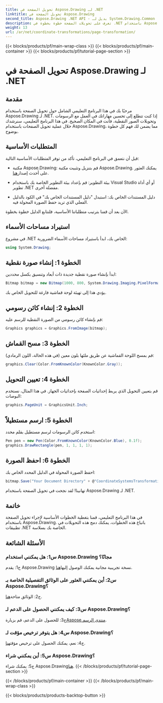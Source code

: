 ```yaml
---
title: تحويل الصفحة في Aspose.Drawing لـ .NET
linktitle: تحويل الصفحة في Aspose.Drawing
second_title: Aspose.Drawing .NET API - بديل لـ System.Drawing.Common
description: تعرف على تحويلات الصفحة خطوة بخطوة في .NET باستخدام Aspose.Drawing. عزز مهاراتك في الرسم باستخدام هذا البرنامج التعليمي الشامل.
weight: 13
url: /ar/net/coordinate-transformations/page-transformation/
---
```


{{< blocks/products/pf/main-wrap-class >}}
{{< blocks/products/pf/main-container >}}
{{< blocks/products/pf/tutorial-page-section >}}

# تحويل الصفحة في Aspose.Drawing لـ .NET

## مقدمة

مرحبًا بك في هذا البرنامج التعليمي الشامل حول تحويل الصفحة باستخدام Aspose.Drawing لـ .NET. إذا كنت تتطلع إلى تحسين مهاراتك في العمل مع الرسومات وتحويلات الصور النقطية، فأنت في المكان الصحيح. في هذا البرنامج التعليمي، سنرشدك خلال عملية تحويل الصفحات باستخدام Aspose.Drawing، مما يضمن لك فهم كل خطوة بوضوح.

## المتطلبات الأساسية

قبل أن نتعمق في البرنامج التعليمي، تأكد من توفر المتطلبات الأساسية التالية:

-  مكتبة Aspose.Drawing: قم بتنزيل وتثبيت مكتبة Aspose.Drawing. يمكنك العثور على أحدث إصدار[هنا](https://releases.aspose.com/drawing/net/).

- بيئة التطوير: قم بإعداد بيئة التطوير الخاصة بك باستخدام Visual Studio أو أي أداة تطوير .NET مفضلة أخرى.

- دليل المستندات الخاص بك: استبدل "دليل المستندات الخاص بك" في الكود بالدليل الفعلي الذي تريد حفظ الصورة المحولة فيه.

الآن بعد أن قمنا بترتيب متطلباتنا الأساسية، فلنتابع الدليل خطوة بخطوة.

## استيراد مساحات الأسماء

في مشروع .NET الخاص بك، ابدأ باستيراد مساحات الأسماء الضرورية:

```csharp
using System.Drawing;
```

## الخطوة 1: إنشاء صورة نقطية

ابدأ بإنشاء صورة نقطية جديدة ذات أبعاد وتنسيق بكسل محددين:

```csharp
Bitmap bitmap = new Bitmap(1000, 800, System.Drawing.Imaging.PixelFormat.Format32bppPArgb);
```

يؤدي هذا إلى تهيئة لوحة قماشية فارغة للتحويل الخاص بك.

## الخطوة 2: إنشاء كائن رسومي

قم بإنشاء كائن رسومي من الصورة النقطية للرسم عليه:

```csharp
Graphics graphics = Graphics.FromImage(bitmap);
```

## الخطوة 3: مسح القماش

قم بمسح اللوحة القماشية عن طريق ملئها بلون معين (في هذه الحالة، اللون الرمادي):

```csharp
graphics.Clear(Color.FromKnownColor(KnownColor.Gray));
```

## الخطوة 4: تعيين التحويل

قم بتعيين التحويل الذي يربط إحداثيات الصفحة بإحداثيات الجهاز. في هذا المثال، نستخدم البوصات:

```csharp
graphics.PageUnit = GraphicsUnit.Inch;
```

## الخطوة 5: ارسم مستطيلاً

استخدم كائن الرسومات لرسم مستطيل بقلم محدد:

```csharp
Pen pen = new Pen(Color.FromKnownColor(KnownColor.Blue), 0.1f);
graphics.DrawRectangle(pen, 1, 1, 1, 1);
```

## الخطوة 6: احفظ الصورة

احفظ الصورة المحولة في الدليل المحدد الخاص بك:

```csharp
bitmap.Save("Your Document Directory" + @"CoordinateSystemsTransformations\PageTransformation_out.png");
```

تهانينا! لقد نجحت في تحويل الصفحة باستخدام Aspose.Drawing لـ .NET.

## خاتمة

في هذا البرنامج التعليمي، قمنا بتغطية الخطوات الأساسية لإجراء تحويل الصفحة باستخدام Aspose.Drawing. باتباع هذه الخطوات، يمكنك دمج هذه التحويلات في تطبيقات .NET الخاصة بك بسلاسة.

## الأسئلة الشائعة

### س1: هل يمكنني استخدام Aspose.Drawing مجانًا؟

 ج1: يقدم Aspose.Drawing نسخة تجريبية مجانية يمكنك الوصول إليها[هنا](https://releases.aspose.com/).

### س2: أين يمكنني العثور على الوثائق التفصيلية الخاصة بـ Aspose.Drawing؟

 ج2: الوثائق متاحة[هنا](https://reference.aspose.com/drawing/net/).

### س3: كيف يمكنني الحصول على الدعم لـ Aspose.Drawing؟

 ج3: للحصول على الدعم، قم بزيارة[Aspose.منتدى الرسم](https://forum.aspose.com/c/diagram/17).

### س4: هل يتوفر ترخيص مؤقت لـ Aspose.Drawing؟

 ج4: نعم، يمكنك الحصول على ترخيص مؤقت[هنا](https://purchase.aspose.com/temporary-license/).

### س5: أين يمكنني شراء Aspose.Drawing؟

 ج5: يمكنك شراء Aspose.Drawing[هنا](https://purchase.aspose.com/buy).
{{< /blocks/products/pf/tutorial-page-section >}}

{{< /blocks/products/pf/main-container >}}
{{< /blocks/products/pf/main-wrap-class >}}

{{< blocks/products/products-backtop-button >}}
